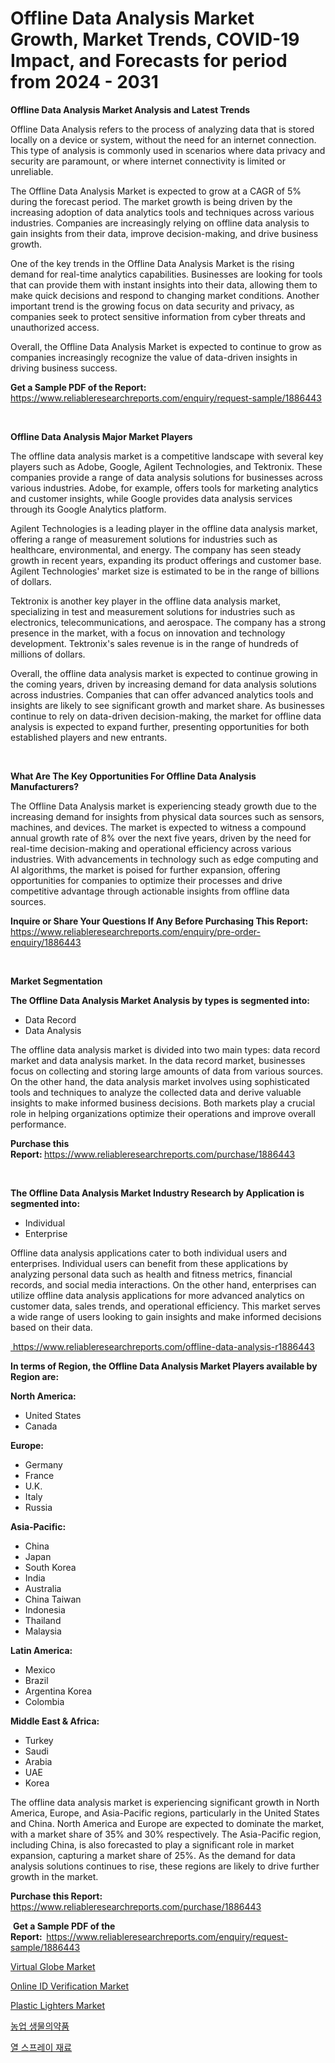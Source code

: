 <p><h1>Offline Data Analysis Market Growth, Market Trends, COVID-19 Impact, and Forecasts for period from 2024 - 2031</h1></p><p><strong>Offline Data Analysis Market Analysis and Latest Trends</strong></p>
<p><p>Offline Data Analysis refers to the process of analyzing data that is stored locally on a device or system, without the need for an internet connection. This type of analysis is commonly used in scenarios where data privacy and security are paramount, or where internet connectivity is limited or unreliable.</p><p>The Offline Data Analysis Market is expected to grow at a CAGR of 5% during the forecast period. The market growth is being driven by the increasing adoption of data analytics tools and techniques across various industries. Companies are increasingly relying on offline data analysis to gain insights from their data, improve decision-making, and drive business growth.</p><p>One of the key trends in the Offline Data Analysis Market is the rising demand for real-time analytics capabilities. Businesses are looking for tools that can provide them with instant insights into their data, allowing them to make quick decisions and respond to changing market conditions. Another important trend is the growing focus on data security and privacy, as companies seek to protect sensitive information from cyber threats and unauthorized access.</p><p>Overall, the Offline Data Analysis Market is expected to continue to grow as companies increasingly recognize the value of data-driven insights in driving business success.</p></p>
<p><strong>Get a Sample PDF of the Report:&nbsp;</strong> <a href="https://www.reliableresearchreports.com/enquiry/request-sample/1886443">https://www.reliableresearchreports.com/enquiry/request-sample/1886443</a></p>
<p>&nbsp;</p>
<p><strong>Offline Data Analysis Major Market Players</strong></p>
<p><p>The offline data analysis market is a competitive landscape with several key players such as Adobe, Google, Agilent Technologies, and Tektronix. These companies provide a range of data analysis solutions for businesses across various industries. Adobe, for example, offers tools for marketing analytics and customer insights, while Google provides data analysis services through its Google Analytics platform.</p><p>Agilent Technologies is a leading player in the offline data analysis market, offering a range of measurement solutions for industries such as healthcare, environmental, and energy. The company has seen steady growth in recent years, expanding its product offerings and customer base. Agilent Technologies' market size is estimated to be in the range of billions of dollars.</p><p>Tektronix is another key player in the offline data analysis market, specializing in test and measurement solutions for industries such as electronics, telecommunications, and aerospace. The company has a strong presence in the market, with a focus on innovation and technology development. Tektronix's sales revenue is in the range of hundreds of millions of dollars.</p><p>Overall, the offline data analysis market is expected to continue growing in the coming years, driven by increasing demand for data analysis solutions across industries. Companies that can offer advanced analytics tools and insights are likely to see significant growth and market share. As businesses continue to rely on data-driven decision-making, the market for offline data analysis is expected to expand further, presenting opportunities for both established players and new entrants.</p></p>
<p>&nbsp;</p>
<p><strong>What Are The Key Opportunities For Offline Data Analysis Manufacturers?</strong></p>
<p><p>The Offline Data Analysis market is experiencing steady growth due to the increasing demand for insights from physical data sources such as sensors, machines, and devices. The market is expected to witness a compound annual growth rate of 8% over the next five years, driven by the need for real-time decision-making and operational efficiency across various industries. With advancements in technology such as edge computing and AI algorithms, the market is poised for further expansion, offering opportunities for companies to optimize their processes and drive competitive advantage through actionable insights from offline data sources.</p></p>
<p><strong>Inquire or Share Your Questions If Any Before Purchasing This Report:</strong> <a href="https://www.reliableresearchreports.com/enquiry/pre-order-enquiry/1886443">https://www.reliableresearchreports.com/enquiry/pre-order-enquiry/1886443</a></p>
<p>&nbsp;</p>
<p><strong>Market Segmentation</strong></p>
<p><strong>The Offline Data Analysis Market Analysis by types is segmented into:</strong></p>
<p><ul><li>Data Record</li><li>Data Analysis</li></ul></p>
<p><p>The offline data analysis market is divided into two main types: data record market and data analysis market. In the data record market, businesses focus on collecting and storing large amounts of data from various sources. On the other hand, the data analysis market involves using sophisticated tools and techniques to analyze the collected data and derive valuable insights to make informed business decisions. Both markets play a crucial role in helping organizations optimize their operations and improve overall performance.</p></p>
<p><strong>Purchase this Report:&nbsp;</strong><a href="https://www.reliableresearchreports.com/purchase/1886443">https://www.reliableresearchreports.com/purchase/1886443</a></p>
<p>&nbsp;</p>
<p><strong>The Offline Data Analysis Market Industry Research by Application is segmented into:</strong></p>
<p><ul><li>Individual</li><li>Enterprise</li></ul></p>
<p><p>Offline data analysis applications cater to both individual users and enterprises. Individual users can benefit from these applications by analyzing personal data such as health and fitness metrics, financial records, and social media interactions. On the other hand, enterprises can utilize offline data analysis applications for more advanced analytics on customer data, sales trends, and operational efficiency. This market serves a wide range of users looking to gain insights and make informed decisions based on their data.</p></p>
<p><a href="https://www.reliableresearchreports.com/offline-data-analysis-r1886443">&nbsp;https://www.reliableresearchreports.com/offline-data-analysis-r1886443</a></p>
<p><strong>In terms of Region, the Offline Data Analysis Market Players available by Region are:</strong></p>
<p>
    <p> <strong> North America: </strong>
        <ul>
            <li>United States</li>
            <li>Canada</li>
        </ul>
        </p> 
    <p> <strong> Europe: </strong>
        <ul>
            <li>Germany</li>
            <li>France</li>
            <li>U.K.</li>
            <li>Italy</li>
            <li>Russia</li>
        </ul>
        </p> 
    <p> <strong> Asia-Pacific: </strong>
        <ul>
            <li>China</li>
            <li>Japan</li>
            <li>South Korea</li>
            <li>India</li>
            <li>Australia</li>
            <li>China Taiwan</li>
            <li>Indonesia</li>
            <li>Thailand</li>
            <li>Malaysia</li>
        </ul>
        </p> 
    <p> <strong> Latin America: </strong>
        <ul>
            <li>Mexico</li>
            <li>Brazil</li>
            <li>Argentina Korea</li>
            <li>Colombia</li>
        </ul>
        </p> 
    <p> <strong> Middle East & Africa: </strong>
        <ul>
            <li>Turkey</li>
            <li>Saudi</li>
            <li>Arabia</li>
            <li>UAE</li>
            <li>Korea</li>
        </ul>
    </p>
    </p>
<p><p>The offline data analysis market is experiencing significant growth in North America, Europe, and Asia-Pacific regions, particularly in the United States and China. North America and Europe are expected to dominate the market, with a market share of 35% and 30% respectively. The Asia-Pacific region, including China, is also forecasted to play a significant role in market expansion, capturing a market share of 25%. As the demand for data analysis solutions continues to rise, these regions are likely to drive further growth in the market.</p></p>
<p><strong>Purchase this Report: </strong><a href="https://www.reliableresearchreports.com/purchase/1886443">https://www.reliableresearchreports.com/purchase/1886443</a></p>
<p>&nbsp;<strong>Get a Sample PDF of the Report:&nbsp;&nbsp;</strong><a href="https://www.reliableresearchreports.com/enquiry/request-sample/1886443">https://www.reliableresearchreports.com/enquiry/request-sample/1886443</a></p>
<p><strong></strong></p>
<p><p><a href="https://github.com/Alonsoolds3wq1d81czn8rbol/Market-Research-Report-List-2/blob/main/virtual-globe-market.md">Virtual Globe Market</a></p><p><a href="https://github.com/yemakinde/Market-Research-Report-List-2/blob/main/online-id-verification-market.md">Online ID Verification Market</a></p><p><a href="https://issuu.com/reportprime-2/docs/plastic-lighters-market-size-2030.pptx">Plastic Lighters Market</a></p><p><a href="https://medium.com/@josefarice/%EB%86%8D%EC%97%85-%EC%83%9D%EB%AC%BC%ED%95%99-%EC%8B%9C%EC%9E%A5-%EA%B7%9C%EB%AA%A8-%EC%8B%9C%EC%9E%A5-%EC%A0%84%EB%A7%9D-%EB%B0%8F-%EC%8B%9C%EC%9E%A5-%EC%98%88%EC%B8%A1-2024%EB%85%84%EB%B6%80%ED%84%B0-2031%EB%85%84%EA%B9%8C%EC%A7%80-c6b6c264d525">농업 생물의약품</a></p><p><a href="https://medium.com/@simeonbode1/%EC%97%B4%ED%94%BC%EB%B3%B5-%EC%86%8C%EC%9E%AC-%EC%8B%9C%EC%9E%A5-%EC%8B%9C%EC%9E%A5-%EC%A0%90%EC%9C%A0%EC%9C%A8-%EC%8B%9C%EC%9E%A5-%EB%8F%99%ED%96%A5-%EB%B0%8F-%EB%AF%B8%EB%9E%98-%EC%84%B1%EC%9E%A5-%ED%83%90%EC%83%89-3c8aa0f15493">열 스프레이 재료</a></p></p>